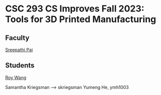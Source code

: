 # CSC 293 CS Improves Fall 2023: Tools for 3D Printed Manufacturing

## Faculty

[Sreepathi Pai](https://cs.rochester.edu/~sree/)

## Students

[Roy Wang](https://github.com/redrn/)

Samantha Kriegsman --> skriegsman
Yumeng He, ymh1003


